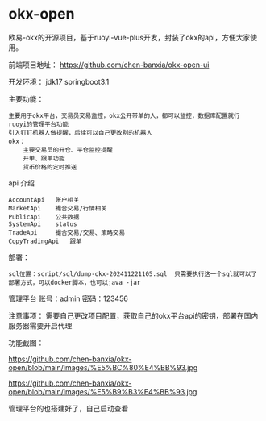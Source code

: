 # okx-open
欧易-okx的开源项目，基于ruoyi-vue-plus开发，封装了okx的api，方便大家使用。

前端项目地址： https://github.com/chen-banxia/okx-open-ui

开发环境：
    jdk17
    springboot3.1 

主要功能：

    主要用于okx平台，交易员交易监控，okx公开带单的人，都可以监控，数据库配置就行
    ruoyi的管理平台功能
    引入钉钉机器人做提醒，后续可以自己更改别的机器人
    okx：
        主要交易员的开仓、平仓监控提醒
        开单、跟单功能
        货币价格的定时推送
        
api 介绍

    AccountApi   账户相关
    MarketApi    撮合交易/行情相关
    PublicApi    公共数据
    SystemApi    status
    TradeApi     撮合交易/交易、策略交易
    CopyTradingApi   跟单

部署：

    sql位置：script/sql/dump-okx-202411221105.sql  只需要执行这一个sql就可以了
    部署方式，可以docker脚本，也可以java -jar

管理平台
    账号：admin
    密码：123456

注意事项：
    需要自己更改项目配置，获取自己的okx平台api的密钥，部署在国内服务器需要开启代理

功能截图：

https://github.com/chen-banxia/okx-open/blob/main/images/%E5%BC%80%E4%BB%93.jpg

https://github.com/chen-banxia/okx-open/blob/main/images/%E5%B9%B3%E4%BB%93.jpg

管理平台的也搭建好了，自己启动查看
